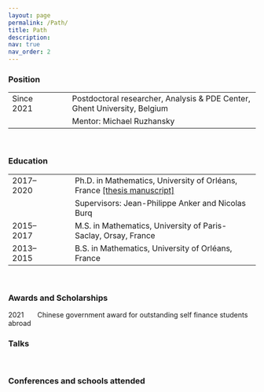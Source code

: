 ```yaml
---
layout: page
permalink: /Path/
title: Path
description: 
nav: true
nav_order: 2
---
```


### Position

<table border="0">
 <tr>
    <td> Since 2021</td>
    <td> &nbsp;&nbsp;&nbsp;&nbsp;&nbsp;</td>
    <td> Postdoctoral researcher, Analysis & PDE Center, Ghent University, Belgium</td>
 </tr>
 
  <tr>
    <td> </td>
    <td> &nbsp;&nbsp;&nbsp;&nbsp;&nbsp;</td>
    <td> Mentor: Michael Ruzhansky</td>
 </tr>
</table>

<br>

### Education

<table border="0">
<tr>
    <td> 2017–2020</td>
    <td> &nbsp;&nbsp;&nbsp;&nbsp;&nbsp;</td>
    <td> Ph.D. in Mathematics, University of Orléans, France 
         <a href='https://tel.archives-ouvertes.fr/tel-03042468v2/document'>[thesis manuscript]</a>    
    </td>
</tr>
 
<tr>
    <td> </td>
    <td> &nbsp;&nbsp;&nbsp;&nbsp;&nbsp;</td>
    <td> Supervisors: Jean-Philippe Anker and Nicolas Burq</td>
</tr>

<tr>
    <td> 2015–2017</td>
    <td> &nbsp;&nbsp;&nbsp;&nbsp;&nbsp;</td>
    <td> M.S. in Mathematics, University of Paris-Saclay, Orsay, France 
    </td>
</tr> 
 
<tr>
    <td> 2013–2015</td>
    <td> &nbsp;&nbsp;&nbsp;&nbsp;&nbsp;</td>
    <td> B.S. in Mathematics, University of Orléans, France
    </td>
</tr> 
 
 
</table>

<br>

### Awards and Scholarships

<tr>
    <td> 2021</td>
    <td> &nbsp;&nbsp;&nbsp;&nbsp;&nbsp;</td>
    <td> Chinese government award for outstanding self finance students abroad
    </td>
</tr> 

<br>

### Talks

<br>

### Conferences and schools attended
